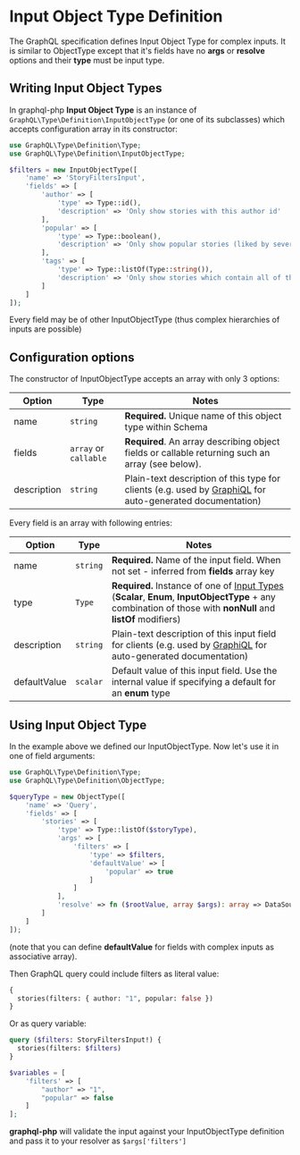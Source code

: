 # Input Object Type Definition

The GraphQL specification defines Input Object Type for complex inputs. It is similar to ObjectType
except that it's fields have no **args** or **resolve** options and their **type** must be input type.

## Writing Input Object Types

In graphql-php **Input Object Type** is an instance of `GraphQL\Type\Definition\InputObjectType`
(or one of its subclasses) which accepts configuration array in its constructor:

```php
use GraphQL\Type\Definition\Type;
use GraphQL\Type\Definition\InputObjectType;

$filters = new InputObjectType([
    'name' => 'StoryFiltersInput',
    'fields' => [
        'author' => [
            'type' => Type::id(),
            'description' => 'Only show stories with this author id'
        ],
        'popular' => [
            'type' => Type::boolean(),
            'description' => 'Only show popular stories (liked by several people)'
        ],
        'tags' => [
            'type' => Type::listOf(Type::string()),
            'description' => 'Only show stories which contain all of those tags'
        ]
    ]
]);
```

Every field may be of other InputObjectType (thus complex hierarchies of inputs are possible)

## Configuration options

The constructor of InputObjectType accepts an array with only 3 options:

| Option      | Type                  | Notes                                                                                                                                           |
| ----------- | --------------------- | ----------------------------------------------------------------------------------------------------------------------------------------------- |
| name        | `string`              | **Required.** Unique name of this object type within Schema                                                                                     |
| fields      | `array` or `callable` | **Required**. An array describing object fields or callable returning such an array (see below).                                                |
| description | `string`              | Plain-text description of this type for clients (e.g. used by [GraphiQL](https://github.com/graphql/graphiql) for auto-generated documentation) |

Every field is an array with following entries:

| Option       | Type     | Notes                                                                                                                                                                      |
| ------------ | -------- | -------------------------------------------------------------------------------------------------------------------------------------------------------------------------- |
| name         | `string` | **Required.** Name of the input field. When not set - inferred from **fields** array key                                                                                   |
| type         | `Type`   | **Required.** Instance of one of [Input Types](inputs.md) (**Scalar**, **Enum**, **InputObjectType** + any combination of those with **nonNull** and **listOf** modifiers) |
| description  | `string` | Plain-text description of this input field for clients (e.g. used by [GraphiQL](https://github.com/graphql/graphiql) for auto-generated documentation)                     |
| defaultValue | `scalar` | Default value of this input field. Use the internal value if specifying a default for an **enum** type                                                                     |

## Using Input Object Type

In the example above we defined our InputObjectType. Now let's use it in one of field arguments:

```php
use GraphQL\Type\Definition\Type;
use GraphQL\Type\Definition\ObjectType;

$queryType = new ObjectType([
    'name' => 'Query',
    'fields' => [
        'stories' => [
            'type' => Type::listOf($storyType),
            'args' => [
                'filters' => [
                    'type' => $filters,
                    'defaultValue' => [
                        'popular' => true
                    ]
                ]
            ],
            'resolve' => fn ($rootValue, array $args): array => DataSource::filterStories($args['filters']),
        ]
    ]
]);
```

(note that you can define **defaultValue** for fields with complex inputs as associative array).

Then GraphQL query could include filters as literal value:

```graphql
{
  stories(filters: { author: "1", popular: false })
}
```

Or as query variable:

```graphql
query ($filters: StoryFiltersInput!) {
  stories(filters: $filters)
}
```

```php
$variables = [
    'filters' => [
        "author" => "1",
        "popular" => false
    ]
];
```

**graphql-php** will validate the input against your InputObjectType definition and pass it to your
resolver as `$args['filters']`
